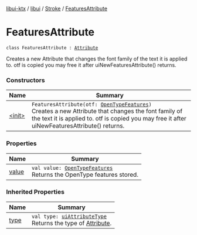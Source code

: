 [libui-ktx](../../../index.md) / [libui](../../index.md) / [Stroke](../index.md) / [FeaturesAttribute](./index.md)

# FeaturesAttribute

`class FeaturesAttribute : `[`Attribute`](../-attribute/index.md)

Creates a new Attribute that changes the font family of the text it is applied to.
otf is copied you may free it after uiNewFeaturesAttribute() returns.

### Constructors

| Name | Summary |
|---|---|
| [&lt;init&gt;](-init-.md) | `FeaturesAttribute(otf: `[`OpenTypeFeatures`](../-open-type-features/index.md)`)`<br>Creates a new Attribute that changes the font family of the text it is applied to. otf is copied you may free it after uiNewFeaturesAttribute() returns. |

### Properties

| Name | Summary |
|---|---|
| [value](value.md) | `val value: `[`OpenTypeFeatures`](../-open-type-features/index.md)<br>Returns the OpenType features stored. |

### Inherited Properties

| Name | Summary |
|---|---|
| [type](../-attribute/type.md) | `val type: `[`uiAttributeType`](../../ui-attribute-type.md)<br>Returns the type of [Attribute](../-attribute/index.md). |
